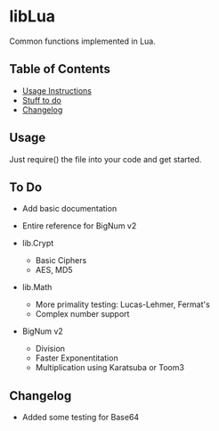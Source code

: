 # libLua

Common functions implemented in Lua.

## Table of Contents

* [Usage Instructions](#usage)
* [Stuff to do](#todo)
* [Changelog](#changelog)

## <a name="usage"></a>Usage

Just require() the file into your code and get started.

## <a name="todo"></a>To Do

* Add basic documentation
* Entire reference for BigNum v2

* lib.Crypt
  * Basic Ciphers
  * AES, MD5

* lib.Math
  * More primality testing: Lucas-Lehmer, Fermat's
  * Complex number support

* BigNum v2
  * Division
  * Faster Exponentitation
  * Multiplication using Karatsuba or Toom3

## <a name="changelog"></a>Changelog

* Added some testing for Base64
